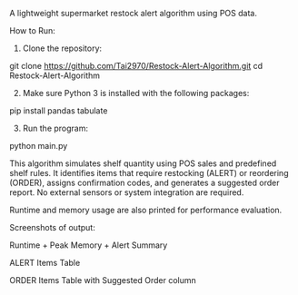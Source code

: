 A lightweight supermarket restock alert algorithm using POS data.

How to Run:

1. Clone the repository:

git clone https://github.com/Tai2970/Restock-Alert-Algorithm.git
cd Restock-Alert-Algorithm

2. Make sure Python 3 is installed with the following packages:

pip install pandas tabulate

3. Run the program:

python main.py

This algorithm simulates shelf quantity using POS sales and predefined shelf rules. It identifies items that require restocking (ALERT) or reordering (ORDER), assigns confirmation codes, and generates a suggested order report. No external sensors or system integration are required.

Runtime and memory usage are also printed for performance evaluation.

Screenshots of output:

Runtime + Peak Memory + Alert Summary

ALERT Items Table

ORDER Items Table with Suggested Order column
